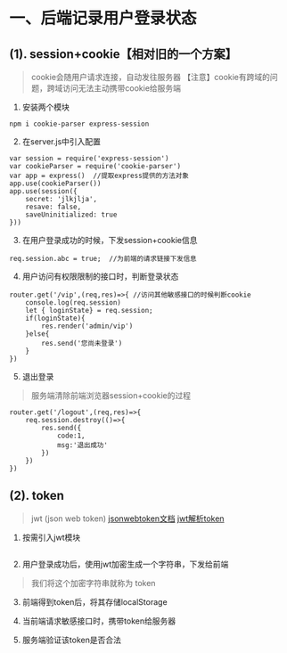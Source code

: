 # 一、后端记录用户登录状态

## (1). session+cookie【相对旧的一个方案】
> cookie会随用户请求连接，自动发往服务器
> 【注意】cookie有跨域的问题，跨域访问无法主动携带cookie给服务端

1. 安装两个模块
```
npm i cookie-parser express-session
```

2. 在server.js中引入配置
```
var session = require('express-session')
var cookieParser = require('cookie-parser')
var app = express()  //提取express提供的方法对象
app.use(cookieParser())
app.use(session({
    secret: 'jlkjlja',
    resave: false,
    saveUninitialized: true
}))
```

3. 在用户登录成功的时候，下发session+cookie信息
```
req.session.abc = true;  //为前端的请求链接下发信息
```

4. 用户访问有权限限制的接口时，判断登录状态
```
router.get('/vip',(req,res)=>{ //访问其他敏感接口的时候判断cookie
    console.log(req.session)
    let { loginState} = req.session;
    if(loginState){
        res.render('admin/vip')
    }else{
        res.send('您尚未登录')
    }
})
```

5. 退出登录
> 服务端清除前端浏览器session+cookie的过程
```
router.get('/logout',(req,res)=>{
    req.session.destroy(()=>{
        res.send({
            code:1,
            msg:'退出成功'
        })
    })
})
```

## (2). token
> jwt (json web token) 
> [jsonwebtoken文档](https://www.npmjs.com/package/jsonwebtoken)
> [jwt解析token](https://jwt.io/)

1. 按需引入jwt模块
```

```

2. 用户登录成功后，使用jwt加密生成一个字符串，下发给前端
> 我们将这个加密字符串就称为 token

3. 前端得到token后，将其存储localStorage

4. 当前端请求敏感接口时，携带token给服务器

5. 服务端验证该token是否合法
